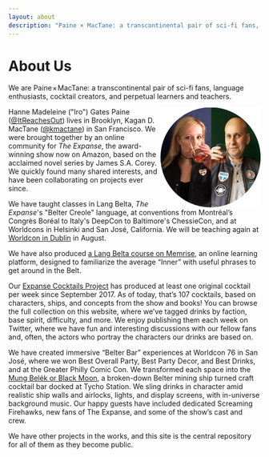```yaml
---
layout: about
description: "Paine × MacTane: a transcontinental pair of sci-fi fans, language enthusiasts, cocktail creators, and perpetual learners and teachers."
---
```

<!-- The main content area -->
# About Us


We are Paine × MacTane: a transcontinental pair of sci-fi fans, language enthusiasts, cocktail creators, and perpetual learners and teachers.

<img src="/assets/images/circular-dual-profile.png" alt="" style="float: right; width: 200px;" />Hanne Madeleine ("Iro") Gates Paine ([@ItReachesOut](https:twitter.com/ItReachesOut)) lives in Brooklyn, Kagan D. MacTane ([@kmactane](https://twitter.com/kmactane)) in San Francisco. We were brought together by an online community for _The Expanse_, the award-winning show now on Amazon, based on the acclaimed novel series by James S.A. Corey. We quickly found many shared interests, and have been collaborating on projects ever since.

We have taught classes in Lang Belta, _The Expanse_'s "Belter Creole" language, at conventions from Montréal’s Congrès Boréal to Italy's DeepCon to Baltimore's ChessieCon, and at Worldcons in Helsinki and San José, California. We will be teaching again at [Worldcon in Dublin](http://dublin2019.com/) in August.

We have also produced [a Lang Belta course on Memrise](https://www.memrise.com/course/1476694/lang-belta-belter-creole-phrasebook/), an online learning platform, designed to familiarize the average “Inner” with useful phrases to get around in the Belt.

Our [Expanse Cocktails Project](/tag/expanse-cocktails-project/) has produced at least one original cocktail per week since September 2017. As of today, that’s 107 cocktails, based on characters, ships, and concepts from the show and books! You can browse the full collection on this website, where we’ve tagged drinks by faction, base spirit, difficulty, and more. We enjoy publishing them each week on Twitter, where we have fun and interesting discussions with our fellow fans and, often, the actors who portray the characters our drinks are based on.

We have created immersive “Belter Bar” experiences at Worldcon 76 in San José, where we won Best Overall Party, Best Party Decor, and Best Drinks, and at the Greater Philly Comic Con. We transformed each space into the [Mung Belék or Black Moon](https://twitter.com/BelterBar), a broken-down Belter mining ship turned craft cocktail bar docked at Tycho Station. We sling drinks in character amid realistic ship walls and airlocks, lights, and display screens, with in-universe background music. Our happy guests have included dedicated Screaming Firehawks, new fans of The Expanse, and some of the show’s cast and crew.

We have other projects in the works, and this site is the central repository for all of them as they become public.

[//]: # (We use the times symbol instead of a plus sign or ampersand because together, we don't simply add our skills and talents together. We multiply each other, becoming greater than the sum of our two halves.)




